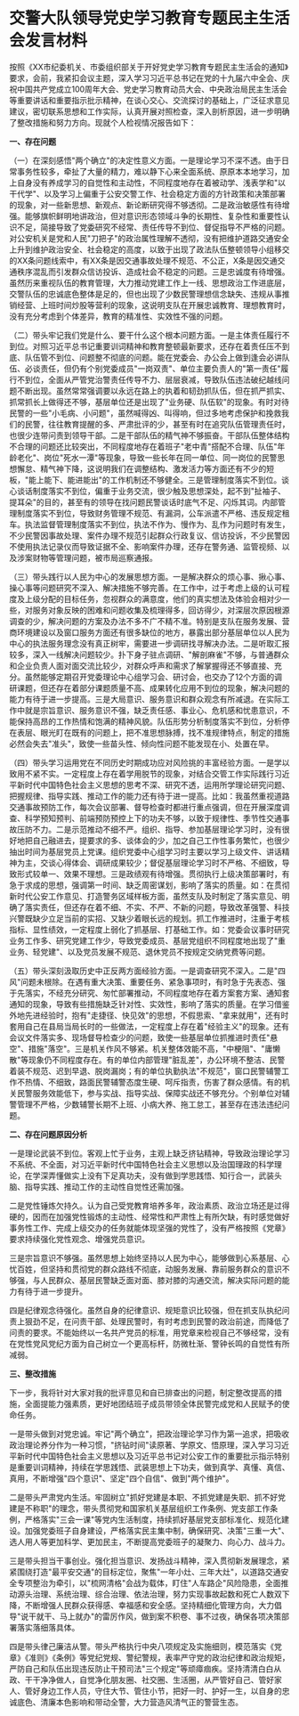 # 交警大队领导党史学习教育专题民主生活会发言材料

按照《XX市纪委机关、市委组织部关于开好党史学习教育专题民主生活会的通知》要求，会前，我紧扣会议主题，深入学习习近平总书记在党的十九届六中全会、庆祝中国共产党成立100周年大会、党史学习教育动员大会、中央政治局民主生活会等重要讲话和重要指示批示精神，在谈心交心、交流探讨的基础上，广泛征求意见建议，密切联系思想和工作实际，认真开展对照检查，深入剖析原因，进一步明确了整改措施和努力方向。现就个人检视情况报告如下：

**一、存在问题**

（一）在深刻感悟"两个确立"的决定性意义方面。一是理论学习不深不透。由于日常事务性较多，牵扯了大量的精力，难以静下心来全面系统、原原本本地学习，加上自身没有养成学习的自觉性和主动性，不同程度地存在着被动学、浅表学和"以干代学"、以及学习上偏重于公安交警工作、社会稳定方面的方针政策和决策部署的现象，对一些新思想、新观点、新论断研究得不够透彻。二是政治敏感性有待增强。能够旗帜鲜明地讲政治，但对意识形态领域斗争的长期性、复杂性和重要性认识不足，简接导致了党委研究不经常、责任传导不到位、督促指导不严格的问题。对公安机关是党和人民"刀把子"的政治属性理解不透彻，没有把维护道路交通安全上升到维护政治安全、社会稳定的高度，以致于出现了政法队伍整顿领导小组移交的XX条问题线索中，有XX条是因交通事故处理不规范、不公正，X条是因交通交通秩序混乱而引发群众信访投诉、造成社会不稳定的问题。三是忠诚度有待增强。虽然历来重视队伍的教育管理，大力推动党建工作上一线、思想政治工作进底层，交警队伍的忠诚底色整体是足的，但也出现了少数民警理想信念缺失、违规从事推销经营、上班时间炒股等营利的现象，这说明支队在开展忠诚教育、理想教育时，没有充分考虑到个体差异，教育的精准性、实效性不强的问题。

（二）带头牢记我们党是什么、要干什么这个根本问题方面。一是主体责任履行不到位。对照习近平总书记重要训词精神和教育整顿最新要求，还存在着责任压不到底、队伍管不到位、问题整不彻底的问题。能在党委会、办公会上做到逢会必讲队伍、必谈责任，但仍有个别党委成员"一岗双责"、单位主要负责人的"第一责任"履行不到位，全面从严管党治警责任传导不力、层层衰减，导致队伍违法破纪越线问题不断出现。虽然常常强调要以永远在路上的执着和韧劲抓队伍，但在抓严抓实、抓常抓长上做得还不够，基层单位还是出现了"业务硬、队伍软"的现象。有时对待民警的一些"小毛病、小问题"，虽然喊得凶、叫得响，但过多地考虑保护和挽救我们的民警，往往教育提醒的多、严肃批评的少，甚至有时在追究队伍管理责任时，也很少连带问责到领导干部。二是干部队伍的精气神不够振奋。干部队伍整体结构不合理的问题还比较突出，不同程度地存在着班子"老中青"搭配不合理、队伍"年龄老化"、岗位"死水一潭"等现象，导致一些长年在同一单位、同一岗位的民警思想懈怠、精气神下降，这说明我们在调整结构、激发活力等方面还有不少的短板，"能上能下、能进能出"的工作机制还不够健全。三是管理制度落实不到位。谈心谈话制度落实不到位，偏重于业务交流，很少触及思想深处，起不到"扯袖子、提耳朵"的目的，甚至有的领导在找问题民警谈话时底气不足、闪烁其词。内部管理制度落实不到位，导致财务管理不规范、有漏洞，公车派遣不严格、违反规定租车。执法监督管理制度落实不到位，执法不作为、慢作为、乱作为问题时有发生，不少民警因事故处理、案件办理不规范引起群众行政复议、信访投诉，不少民警因不使用执法记录仪而导致证据不全、影响案件办理，还存在警务通、监管视频、以及涉案财物等管理问题，被市局巡察通报。

（三）带头践行以人民为中心的发展思想方面。一是解决群众的烦心事、揪心事、操心事等问题研究不深入、解决措施不够完善。在工作中，过于考虑上级的认可程度及上级分配的目标任务，忽视群众的满意度，他们的真实想法及体验会相对少一些，对服务对象反映的困难和问题收集及梳理得多，回访得少，对深层次原因根源调查的少，解决问题的方案及办法不多不广不精不准。特别是支队在服务发展、营商环境建设以及窗口服务方面还有很多缺位的地方，暴露出部分基层单位以人民为中心的执法服务理念没有真正树牢，需要进一步调研找寻解决办法。二是听取汇报较多，深入一线解决问题较少。扑下身子驻点调研、"解剖麻雀"不够，与普通群众和企业负责人面对面交流比较少，对群众呼声和需求了解掌握得还不够直接、充分。虽然能够定期召开党委理论中心组学习会、研讨会，也交办了12个方面的调研课题，但还存在着部分课题质量不高、成果转化应用不到位的现象，解决问题的能力有待于进一步提高。三是大局意识、服务意识和群众观念有所减退。在实际工作中就是宗旨意识、服务意识不强，缺乏责任感、事业心、危机感和忧患意识，不能保持高昂的工作热情和饱满的精神风貌。队伍形势分析制度落实不到位，分析停在表层、眼光盯在既有的问题上，把不准思想脉搏，找不准规律特点，制定的措施必然会失去"准头"，致使一些苗头性、倾向性问题不能发现在小、处置在早。

（四）带头学习运用党在不同历史时期成功应对风险挑的丰富经验方面。一是学以致用不紧不实。一定程度上存在着学用脱节的现象，对结合交管工作实际践行习近平新时代中国特色社会主义思想的思考不深、研究不透，运用所学理论研究问题、把握规律、指导实践、推动工作的能力还有待于进一提高。比如：我虽然重视道路交通事故预防工作，每次会议部署、督导检查时都进行重点强调，但在开展深度调查、科学预知预判、前端预防预控上下的功夫不够，以致于规律性、季节性交通事故压防不力。二是示范推动不细不严。组织、指导、参加基层理论学习时，没有很好地把自己融进去，提要求的多、谈体会的少，加之自己工作性事务繁忙，也很少抽出时间为基层党员上党课。组织党委中心组学习时主要以学习上级文件、讲话精神为主，交谈心得体会、调研成果较少；督促基层理论学习时不严格、不细致，导致形式较单一、效果不理想。三是政绩观有待增强。贯彻执行上级决策部署时，有急于求成的思想，强调第一时间、缺乏周密谋划，影响了落实的质量。如：在贯彻新时代公安工作意见、打造警务区域样板方面，虽然支队及时制定了落实意见、明确了落实责任，但还存在着不细、不实、不严、不新的问题，导致改革强警、科技兴警既缺少立足当前的实招、又缺少着眼长远的规划。抓工作推进时，注重于考核指标、显性绩效，一定程度上弱化了抓基层、打基础工作。如：党委会议事时研究业务工作多、研究党建工作少，导致党委成员、基层党组织不同程度地出现了"重业务、轻党建"、以及党员发展不规范、退休党员不按规定交纳党费等问题。

（五）带头深刻汲取历史中正反两方面经验方面。一是调查研究不深入。二是"四风"问题未根除。在遇有重大决策、重要任务、紧急事项时，有时急于先表态、强于先落实，不经充分研究、匆忙部署推动，不同程度地存在着方案套方案、通知套通知的现象，导致有些措施缺乏针对性、实效性，影响了落实的质量。在学习借鉴外地先进经验时，抱有"走捷径、快见效"的思想，不假思索、"拿来就用"，还有时套用自己在县局当局长时的一些做法，一定程度上存在着"经验主义"的现象。还有会议文件落实多、现场督导检查少的问题，致使一些基层单位抓推进时责任"悬空"、措施"落空"。三是机关作风不够紧。机关整体效能不高，"中梗阻"、"庸懒散"等现象仍不同程度存在。有的单位内部管理"脏乱差"，办公环境不整洁、民警着装不规范、迟到早退、脱岗漏岗；有的单位执勤执法"不规范"，窗口民警辅警工作不热情、不细致，路面民警辅警态度生硬、呵斥指责，伤害了群众感情。有的机关民警服务效能低下，参与实战、指导实战、保障实战还不够充分。个别单位对辅警管理不严格，少数辅警长期不上班、小病大养、拖工怠工，甚至存在违法违纪问题。

**二、存在问题原因分析**

一是理论武装不到位。客观上忙于业务，主观上缺乏挤钻精神，导致政治理论学习不系统、不全面，对习近平新时代中国特色社会主义思想以及治国理政的科学理论，在学深弄懂做实上没有下足真功夫，没有做到学思践悟、知行合一，武装头脑、指导实践、推动工作的主动性自觉性还需加强。

二是党性锤炼欠持久。认为自己受党教育培养多年，政治素质、政治立场还是过得硬的，因而在加强党性锻炼的主动性、经常性和严肃性上有所欠缺，有时感觉做好事务性工作、完成上级交办的任务就能体现坚强的党性了，没有严格按照《党章》要求持续强化党性观念、增强党员意识。

三是宗旨意识不够强。虽然思想上始终坚持以人民为中心，能够做到心系基层、心忧百姓，但坚持和贯彻党的群众路线不彻底，动服务发展、靠前服务群众的意识不够强，与人民群众、基层民警缺乏面对面、膝对膝的沟通交流，解决实际问题的能力有待于进一步提升。

四是纪律观念待强化。虽然自身的纪律意识、规矩意识比较强，但在抓支队执纪问责上狠劲不足，在问责干部、处理民警时，有时考虑到民警的政治前途，而降低了问责的要求。不能始终以一名共产党员的标准，用党章来检视自己不够经常，没有在党性党风党纪方面为自己树立一个更高标杆，防微杜渐、警钟长鸣的自觉性有所减弱。

**三、整改措施**

下一步，我将针对大家对我的批评意见和自已排查出的问题，制定整改提高的措施，全面提能力强素质，更好地团结班子成员带领全体民警完成党和人民赋予的使命任务。

一是带头做到对党忠诚。牢记"两个确立"，把政治理论学习作为第一追求，把吸收政治理论养分作为一种习惯，"挤钻时间"读原著、学原文、悟原理，深入学习习近平新时代中国特色社会主义思想以及习近平总书记对公安工作的重要批示指示特别是重要训词精神，持续在学思践悟、武装思想上下功夫，做到真学、真懂、真信、真用，不断增强"四个意识"、坚定"四个自信"、做到"两个维护"。

二是带头严肃党内生活。牢固树立"抓好党建是本职、不抓党建是失职、抓不好党建是不称职"的理念，带头贯彻党和国家机关基层组织工作条例、党支部工作条例，严格落实"三会一课"等党内生活制度，持续抓好基层党支部标准化、规范化建设。加强党委班子自身建设，严格落实民主集中制，确保研究、决策"三重一大"、选人用人等更加科学、更加民主，不断提高党委班子的凝聚力、向心力、战斗力。

三是带头担当干事创业。强化担当意识、发扬战斗精神，深入贯彻新发展理念，紧紧围绕打造"最平安交通"的目标定位，聚焦"一年小灶、三年大灶"，以道路交通安全专项整治为牵引，以"梳网清格"会战为载体，盯住"人车路企"风险隐患，全面推动源头治理、系统治理、综合治理、依法治理，努力实现事故起数和死亡人数双下降，不断增强人民群众获得感、幸福感和安全感。坚持精细化管理方向，大力倡导"说干就干、马上就办"的雷厉作风，做到案不积卷、事不过夜，确保各项决策部署落实落细落具体。

四是带头律己廉洁从警。带头严格执行中央八项规定及实施细则，模范落实《党章》《准则》《条例》等党纪党规、警纪警规，表率严守党的政治纪律和政治规矩，严防自己和队伍出现违反防止干预司法"三个规定"等顽瘴痼疾。坚持清清白白从政、干干净净做人，自觉净化朋友圈、社交圈、生活圈，从严管好自己、管好家人、管好身边工作人员，守住大节、管住小节，把好一时、护好一生，以自身的忠诚底色、清廉本色影响和带动全警，大力营造风清气正的警营生态。
